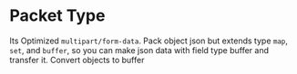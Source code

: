 # Packet Type

Its Optimized `multipart/form-data`. Pack object json but extends type `map`, `set`, and `buffer`, so you can make json data with field type buffer and transfer it. Convert objects to buffer
